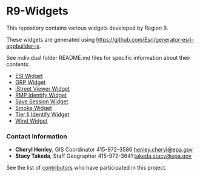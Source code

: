 # R9-Widgets

This repository contains various widgets developed by Region 9. 

These widgets are generated using https://github.com/Esri/generator-esri-appbuilder-js.

See individual folder README.md files for specific information about their contents:
 
 * [ESI Widget](https://github.com/USEPA/R9-Widgets/blob/master/ESIWidget)
 * [GRP Widget](https://github.com/USEPA/R9-Widgets/blob/master/GRPWidget)
 * [iStreet Viewer Widget](https://github.com/USEPA/R9-Widgets/blob/master/iStreetViewer)
 * [RMP Identify Widget](https://github.com/USEPA/R9-Widgets/blob/master/RMPIdentify)
 * [Save Session Widget](https://github.com/USEPA/R9-Widgets/blob/master/saveSession)
 * [Smoke Widget](https://github.com/USEPA/R9-Widgets/blob/master/Smoke)
 * [Tier II Identify Widget](https://github.com/USEPA/R9-Widgets/blob/master/TierIIIdentify)
 * [Wind Widget](https://github.com/USEPA/R9-Widgets/blob/master/Wind)

### Contact Information

* **Cheryl Henley**, GIS Coordinator 415-972-3586 henley.cheryl@epa.gov
* **Stacy Takeda**, Staff Geographer 415-972-3641 takeda.stacy@epa.gov

See the list of [contributors](https://github.com/USEPA/R9-Widgets/contributors) who have participated in this project.
